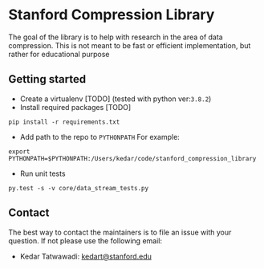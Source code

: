 # Stanford Compression Library
The goal of the library is to help with research in the area of data compression. This is not meant to be fast or efficient implementation, but rather for educational purpose

## Getting started
- Create a virtualenv [TODO] (tested with python ver:`3.8.2`)
- Install required packages [TODO]
```
pip install -r requirements.txt
```
- Add path to the repo to `PYTHONPATH`
For example:
```
export PYTHONPATH=$PYTHONPATH:/Users/kedar/code/stanford_compression_library
```
- Run unit tests
```
py.test -s -v core/data_stream_tests.py
```


## Contact
The best way to contact the maintainers is to file an issue with your question. 
If not please use the following email:
- Kedar Tatwawadi: kedart@stanford.edu
